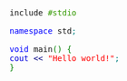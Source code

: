 <pre class="cpp" style="font-family:monospace;">include <span style="color: #339900;">#stdio</span>
&nbsp;
<span style="color: #0000ff;">namespace</span> std<span style="color: #008080;">;</span> 
&nbsp;
<span style="color: #0000ff;">void</span> main<span style="color: #008000;">&#40;</span><span style="color: #008000;">&#41;</span> <span style="color: #008000;">&#123;</span>
<span style="color: #0000dd;">cout</span> <span style="color: #000080;">&lt;&lt;</span> <span style="color: #FF0000;">&quot;Hello world!&quot;</span><span style="color: #008080;">;</span>
<span style="color: #008000;">&#125;</span></pre>
